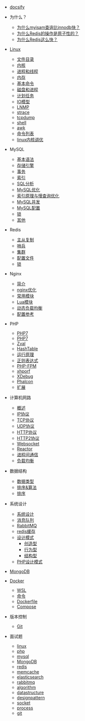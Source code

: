 * [docsify](docsify/quickstart)
* 为什么？
	* [为什么myisam查询比innodb快？](my/202003251007)
	* [为什么Redis的操作是原子性的？](my/202003252043)
	* [为什么Redis这么快？](my/202003252117)
* [Linux](linux/1.intro)
	* [文件目录](linux/files)
	* [内核](linux/2.kernel)
	* [进程和线程](linux/2.process)
	* [内存](linux/memory)
	* [基本命令](linux/command)
	* [磁盘和进程](linux/disk)
	* [计划任务](linux/cron)
	* [IO模型](linux/io)
	* [LNMP](linux/lnmp)
	* [strace](linux/strace)
	* [tcpdump](linux/tcpdump)
	* [shell](linux/shell)
	* [awk](linux/awk)
	* [命令列表](linux/cmdlist)
	* [linux内核调优](linux/kernel-optimization)
* MySQL
	* [基本语法](mysql/mysql)
	* [存储引擎](mysql/engine)
	* [事务](mysql/transaction)
	* [索引](mysql/index)
	* [SQL分析](mysql/explain)
	* [MySQL优化](mysql/optimize)
	* [索引原理与慢查询优化](mysql/index-optimize)
	* [MySQL并发](mysql/concurrent)
	* [MySQL配置](mysql/conf)
	* [锁](mysql/lock)
	* [其他](mysql/other)
* Redis
	* [主从复制](redis/replication)
	* [哨兵](redis/sentinel)
	* [集群](redis/cluster)
	* [配置文件](redis/conf)
	* [锁](redis/lock)
* Nginx
	* [简介](nginx/nginx)
	* [nginx优化](nginx/optimize)
	* [常用模块](nginx/moudule)
	* [Lua模块](nginx/lua)
	* [动态负载均衡](nginx/upsync)
	* [配置参考](nginx/conf)
* PHP
	* [PHP7](php/php7)
	* [PHP7](php/kernel)
	* [Zval](php/zval)
	* [HashTable](php/hashtable)
	* [运行原理](php/run)
	* [正则表达式](php/regexp)
	* [PHP-FPM](php/php-fpm)
	* [xhporf](php/xhporf)
	* [XDebug](php/XDebug)
	* [Phalcon](php/phalcon)
	* [扩展](php/ext)
* 计算机网路
	* [概述](network/intro)
	* [IP协议](network/ip)
	* [TCP协议](network/tcp)
	* [UDP协议](network/udp)
	* [HTTP协议](network/http)
	* [HTTP2协议](network/http2)
	* [Websocket](network/websocket)
	* [Reactor](network/reactor)
	* [进程间通信](network/IPC)
	* [负载均衡](network/loadbalance)

* 数据结构
	* [数据类型](datastructure/datatype)
	* [排序&算法](datastructure/algorithm)
	* [排序](datastructure/sort)
* 系统设计
	* [系统设计](design/sys)
	* [消息队列](design/mq)
	* [RabbitMQ](design/rabbitmq)
	* [redis缓存](design/redis)
	* [设计模式](design/designpattern)
		* [创造型](design/Creational)
		* [行为型](design/Behavioral)
		* [结构型](design/Structural)
	* [PHP设计模式](design/php-design-pattern)
* [MongoDB](mongo/mongo)
* [Docker](docker/intro)
	* [WSL](docker/wsl)
	* [命令](docker/command)
	* [Dockerfile](docker/dockerfile)
	* [Compose](docker/compose)
* 版本控制
	* [Git](git/git)
* 面试题
	* [linux](interview/linux)
	* [php](interview/php)
	* [mysql](interview/mysql)
	* [MongoDB](interview/MongoDB)
	* [redis](interview/redis)
	* [memcache](interview/memcache)
	* [elasticsearch](interview/elasticsearch)
	* [rabbitmq](interview/rabbitmq)
	* [algorithm](interview/algorithm)
	* [datastructure](interview/datastructure)
	* [designpattern](interview/designpattern)
	* [socket](interview/socket)
	* [process](interview/process)
	* [git](interview/git)
